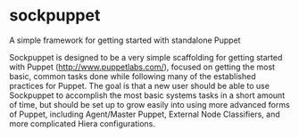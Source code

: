 # sockpuppet
A simple framework for getting started with standalone Puppet

Sockpuppet is designed to be a very simple scaffolding for getting started with
Puppet (http://www.puppetlabs.com/), focused on getting the most basic, common
tasks done while following many of the established practices for Puppet.  The
goal is that a new user should be able to use Sockpuppet to accomplish the most
basic systems tasks in a short amount of time, but should be set up to grow easily
into using more advanced forms of Puppet, including Agent/Master Puppet, External
Node Classifiers, and more complicated Hiera configurations.
